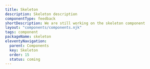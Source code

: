 ```yaml
---
title: Skeleton
description: Skeleton description
componentType: feedback
shortDescription: We are still working on the skeleton component
layout: "components/components.njk"
tags: component
packageName: skeleton
eleventyNavigation:
  parent: Components
  key: Skeleton
  order: 15
  status: coming
---
```


